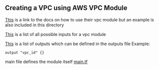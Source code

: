 ## Creating a VPC using AWS VPC Module

[This](https://registry.terraform.io/providers/hashicorp/aws/latest/docs/resources/vpc) is a link to the docs on how to use their vpc module but an example is also included in this directory

[This](https://registry.terraform.io/modules/terraform-aws-modules/vpc/aws/3.14.4?tab=inputs) is a list of all possible inputs for a vpc module

[This](https://registry.terraform.io/modules/terraform-aws-modules/vpc/aws/3.14.4?tab=outputs) is a list of outputs which can be defined in the outputs file
Example: 
```
output "vpc_id" {}
```


main file defines the module itself
[main.tf](./main-example.tf)


